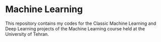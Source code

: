 # Machine Learning
 This repository contains my codes for the Classic Machine Learning and Deep Learning projects of the Machine Learning course held at the University of Tehran.
